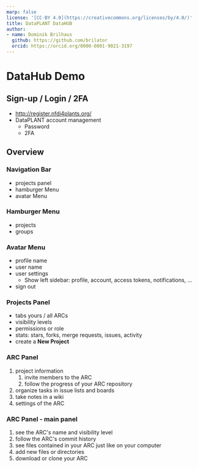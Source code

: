 ```yaml
---
marp: false
license: '[CC-BY 4.0](https://creativecommons.org/licenses/by/4.0/)'
title: DataPLANT DataHUB
author:
- name: Dominik Brilhaus
  github: https://github.com/brilator
  orcid: https://orcid.org/0000-0001-9021-3197
---
```



# DataHub Demo

## Sign-up / Login / 2FA

- http://register.nfdi4plants.org/
- DataPLANT account management
  - Password
  - 2FA

## Overview

### Navigation Bar

- projects panel
- hamburger Menu
- avatar Menu

### Hamburger Menu

- projects
- groups

### Avatar Menu

- profile name
- user name
- user settings
  - Show left sidebar: profile, account, access tokens, notifications, ...
- sign out

### Projects Panel

- tabs yours / all ARCs
- visibility levels
- permissions or role
- stats: stars, forks, merge requests, issues, activity
- create a **New Project**


### ARC Panel

1. project information
   1. invite members to the ARC
   2. follow the progress of your ARC repository
2. organize tasks in issue lists and boards
3. take notes in a wiki
4. settings of the ARC

### ARC Panel - main panel

1. see the ARC's name and visibility level
2. follow the ARC's commit history
3. see files contained in your ARC just like on your computer
4. add new files or directories
5. download or clone your ARC
